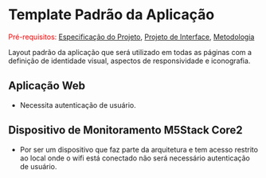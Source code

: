 # Template Padrão da Aplicação

<span style="color:red">Pré-requisitos: <a href="02-especificacao-do-projeto.md"> Especificação do Projeto</a></span>, <a href="04-projeto-de-interface.md"> Projeto de Interface</a>, <a href="03-metodologia.md"> Metodologia</a>

Layout padrão da aplicação que será utilizado em todas as páginas com a definição de identidade visual, aspectos de responsividade e iconografia.

## Aplicação Web

- Necessita autenticação de usuário.

## Dispositivo de Monitoramento M5Stack Core2

- Por ser um dispositivo que faz parte da arquitetura e tem acesso restrito ao local onde o wifi está conectado não será necessário autenticação de usuário.